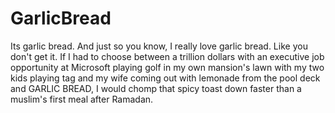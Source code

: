 # GarlicBread
Its garlic bread.
And just so you know, I really love garlic bread.
Like you don't get it.
If I had to choose between a trillion dollars with an executive job opportunity at Microsoft playing golf in my own mansion's lawn with my two kids playing tag and my wife coming out with lemonade from the pool deck and GARLIC BREAD, I would chomp that spicy toast down faster than a muslim's first meal after Ramadan.

